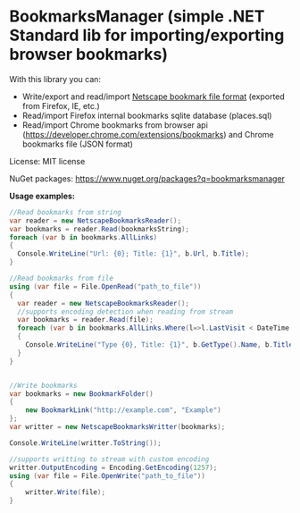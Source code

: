 BookmarksManager (simple .NET Standard lib for importing/exporting browser bookmarks)
=============

With this library you can:
* Write/export and read/import [Netscape bookmark file format](http://msdn.microsoft.com/en-us/library/aa753582%28v=vs.85%29.aspx) (exported from Firefox, IE, etc.)
* Read/import Firefox internal bookmarks sqlite database (places.sql)
* Read/import Chrome bookmarks from browser api (https://developer.chrome.com/extensions/bookmarks) and Chrome bookmarks file (JSON format) 

License: MIT license

NuGet packages: https://www.nuget.org/packages?q=bookmarksmanager

**Usage examples:**
```csharp
//Read bookmarks from string
var reader = new NetscapeBookmarksReader();
var bookmarks = reader.Read(bookmarksString);
foreach (var b in bookmarks.AllLinks)
{
  Console.WriteLine("Url: {0}; Title: {1}", b.Url, b.Title);
}

//Read bookmarks from file
using (var file = File.OpenRead("path_to_file"))
{
  var reader = new NetscapeBookmarksReader();
  //supports encoding detection when reading from stream
  var bookmarks = reader.Read(file);
  foreach (var b in bookmarks.AllLinks.Where(l=>l.LastVisit < DateTime.Today))
  {
    Console.WriteLine("Type {0}, Title: {1}", b.GetType().Name, b.Title);
  }
}


//Write bookmarks
var bookmarks = new BookmarkFolder()
{
    new BookmarkLink("http://example.com", "Example")
};
var writter = new NetscapeBookmarksWritter(bookmarks);

Console.WriteLine(writter.ToString());

//supports writting to stream with custom encoding
writter.OutputEncoding = Encoding.GetEncoding(1257);
using (var file = File.OpenWrite("path_to_file"))
{
    writter.Write(file);
}
```
